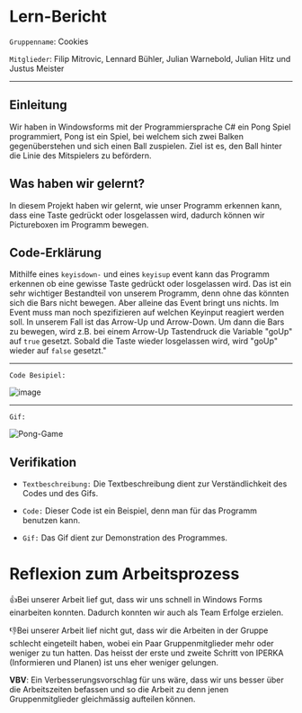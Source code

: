 # Lern-Bericht
`Gruppenname`: Cookies 

`Mitglieder`: Filip Mitrovic, Lennard Bühler, Julian Warnebold, Julian Hitz und Justus Meister

-----------------------------------------------------------------------------------------------------------------------------------------------------------------------
## Einleitung
Wir haben in Windowsforms mit der Programmiersprache C# ein Pong Spiel programmiert, Pong ist ein Spiel, bei welchem sich zwei Balken gegenüberstehen und sich einen Ball zuspielen. Ziel ist es, den Ball hinter die Linie des Mitspielers zu befördern.


## Was haben wir gelernt?

In diesem Projekt haben wir gelernt, wie unser Programm erkennen kann, dass eine Taste gedrückt oder losgelassen wird, dadurch können wir Pictureboxen im Programm bewegen.

## Code-Erklärung

Mithilfe eines `keyisdown-` und eines `keyisup` event kann das Programm erkennen ob eine gewisse Taste gedrückt oder losgelassen wird. Das ist ein sehr wichtiger Bestandteil von unserem Programm, denn ohne das könnten sich die Bars nicht bewegen. Aber alleine das Event bringt uns nichts. Im Event muss man noch spezifizieren auf welchen Keyinput reagiert werden soll. In unserem Fall ist das Arrow-Up und Arrow-Down. 
Um dann die Bars zu bewegen, wird z.B. bei einem Arrow-Up Tastendruck die Variable "goUp" auf `true` gesetzt. Sobald die Taste wieder losgelassen wird, wird "goUp" wieder auf `false` gesetzt."

-----------------------------------------------------------------------------------------------------------------------------------------------------------------------
`Code Besipiel:`

![image](https://user-images.githubusercontent.com/110892641/208367790-6b8b0638-fef0-491b-9198-0d18efbee2af.png)

-----------------------------------------------------------------------------------------------------------------------------------------------------------------------
`Gif:`

![Pong-Game](https://user-images.githubusercontent.com/110892641/208469719-bcd215db-4c2a-443a-9eed-ae3621f47d03.gif)



## Verifikation

* `Textbeschreibung:` Die Textbeschreibung dient zur Verständlichkeit des Codes und des Gifs.

* `Code:` Dieser Code ist ein Beispiel, denn man für das Programm benutzen kann.

* `Gif:` Das Gif dient zur Demonstration des Programmes.

# Reflexion zum Arbeitsprozess


👍Bei unserer Arbeit lief gut, dass wir uns schnell in Windows Forms einarbeiten konnten. Dadurch konnten wir auch als Team Erfolge erzielen. 


👎Bei unserer Arbeit lief nicht gut, dass wir die Arbeiten in der Gruppe schlecht eingeteilt haben, wobei ein Paar Gruppenmitglieder mehr oder weniger zu tun hatten. Das heisst der erste und zweite Schritt von IPERKA (Informieren und Planen) ist uns eher weniger gelungen. 


**VBV**: Ein Verbesserungsvorschlag für uns wäre, dass wir uns besser über die Arbeitszeiten befassen und so die Arbeit zu denn jenen Gruppenmitglieder gleichmässig aufteilen können.


